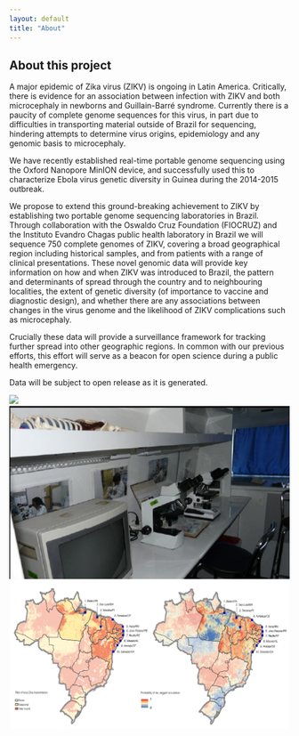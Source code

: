 ```yaml
---
layout: default
title: "About"
---
```


## About this project

A major epidemic of Zika virus (ZIKV) is ongoing in Latin America. Critically, there is evidence for an association between infection with ZIKV and both microcephaly in newborns and Guillain-Barré syndrome. Currently there is a paucity of complete genome sequences for this virus, in part due to difficulties in transporting material outside of Brazil for sequencing, hindering attempts to determine virus origins, epidemiology and any genomic basis to microcephaly.

We have recently established real-time portable genome sequencing using the Oxford Nanopore MinION device, and successfully used this to characterize Ebola virus genetic diversity in Guinea during the 2014-2015 outbreak. 

We propose to extend this ground-breaking achievement to ZIKV by establishing two portable genome sequencing laboratories in Brazil. Through collaboration with the Oswaldo Cruz Foundation (FIOCRUZ) and the Instituto Evandro Chagas public health laboratory in Brazil we will sequence 750 complete genomes of ZIKV, covering a broad geographical region including historical samples, and from patients with a range of clinical presentations. These novel genomic data will provide key information on how and when ZIKV was introduced to Brazil, the pattern and determinants of spread through the country and to neighbouring localities, the extent of genetic diversity (of importance to vaccine and diagnostic design), and whether there are any associations between changes in the virus genome and the likelihood of ZIKV complications such as microcephaly.

Crucially these data will provide a surveillance framework for tracking further spread into other geographic regions. In common with our previous efforts, this effort will serve as a beacon for open science during a public health emergency.

Data will be subject to open release as it is generated.

<img src="/images/mobilelab/And. Laboratoìrio - Vista lateral direita.jpg" />
<img src="/images/mobilelab/lab onibus1.jpg" />
<img src="/images/mobilelab/Riks and Aegypti maps.png" />
